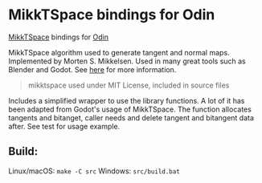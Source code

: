 # MikkTSpace bindings for Odin

[MikkTSpace](https://github.com/mmikk/MikkTSpace) bindings for [Odin]()

MikkTSpace algorithm used to generate tangent and normal maps. Implemented by Morten S. Mikkelsen. Used in many great tools such as Blender and Godot. See [here](http://www.mikktspace.com/) for more information.

> mikktspace used under MIT License, included in source files

Includes a simplified wrapper to use the library functions.
A lot of it has been adapted from Godot's usage of MikkTSpace.
The function allocates tangents and bitanget, caller needs and delete tangent and bitangent data after.
See test for usage example.

## Build:
Linux/macOS: `make -C src`
Windows: `src/build.bat`
